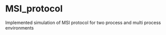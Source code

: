 # MSI_protocol
Implemented simulation of MSI protocol for two process and multi process environments
